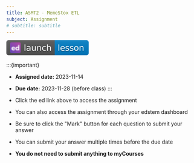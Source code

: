 ```yaml
---
title: ASMT2 - MemeStox ETL
subject: Assignment
# subtitle: subtitle
---
```


[![](images/launch-lesson-blue-ed.svg)][notebook link]

:::{important}
* **Assigned date:** 2023-11-14
* **Due date:** 2023-11-28 (before class)
:::

* Click the ed link above to access the assignment
* You can also access the assignment through your edstem dashboard
* Be sure to click the "Mark" button for each question to submit your answer
* You can submit your answer multiple times before the due date
* **You do not need to submit anything to myCourses**

[notebook link]: https://edstem.org/us/courses/47021/lessons/81565